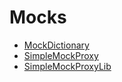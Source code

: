 # Mocks

<!-- START_INDEX -->
- [MockDictionary](./MockDictionary.sol/contract.MockDictionary.md)
- [SimpleMockProxy](./SimpleMockProxy.sol/contract.SimpleMockProxy.md)
- [SimpleMockProxyLib](./SimpleMockProxy.sol/library.SimpleMockProxyLib.md)
<!-- END_INDEX -->
